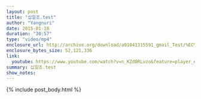 ```yaml
---
layout: post
title: "십일조.test"
author: "Yangnuri"
date: 2015-01-18
duration: "30:57"
type: "video/mp4"
enclosure_url: http://archive.org/download/a01041315591_gmail_Test/%EC%8B%AD%EC%9D%BC%EC%A1%B0.test.mp4
enclosure_bytes_size: 52,121,336 
link:
  youtube: https://www.youtube.com/watch?v=n_KZd0RLvzo&feature=player_embedded
summary: 십일조.test
show_notes:
---
```


{% include post_body.html %}
